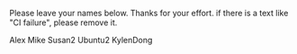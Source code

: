 Please leave your names below. Thanks for your effort.
if there is a text like "CI failure", please remove it.

Alex
Mike
Susan2
Ubuntu2 
KylenDong